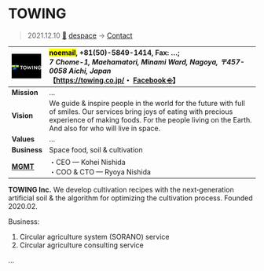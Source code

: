 # TOWING
> 2021.12.10 [🚀](../../index/index.md) [despace](../index.md) → [Contact](../contact.md)

|[![](../f/contact/t/towing_logo1_thumb.webp)](../f/contact/t/towing_logo1.webp)|<mark>noemail</mark>, +81(50)-5849-1414, Fax: …;<br> *7 Chome-1, Maehamatori, Minami Ward, Nagoya, 〒457-0058 Aichi, Japan*<br> 【<https://towing.co.jp/>・ [Facebook ⎆](https://www.facebook.com/towing.sorano/)】|
|:-|:-|
|**Mission**|…|
|**Vision**|We guide & inspire people in the world for the future with full of smiles. Our services bring joys of eating with precious experience of making foods. For the people living on the Earth. And also for who will live in space.|
|**Values**|…|
|**Business**|Space food, soil & cultivation|
|**[MGMT](../mgmt.md)**|・CEO — Kohei Nishida<br> ・COO & CTO — Ryoya Nishida|

**TOWING Inc.** We develop cultivation recipes with the next‑generation artificial soil & the algorithm for optimizing the cultivation process. Founded 2020.02.

Business:

   1. Circular agriculture system (SORANO) service
   2. Circular agriculture consulting service

<p style="page-break-after:always"> </p>

…

